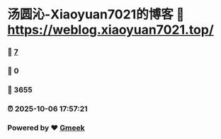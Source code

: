 # 汤圆沁-Xiaoyuan7021的博客 :link: https://weblog.xiaoyuan7021.top/
### :page_facing_up: [7](https://Xiaoyuan7021.github.io/tag.html) 
### :speech_balloon: 0 
### :hibiscus: 3655 
### :alarm_clock: 2025-10-06 17:57:21 
### Powered by :heart: [Gmeek](https://github.com/Meekdai/Gmeek)

